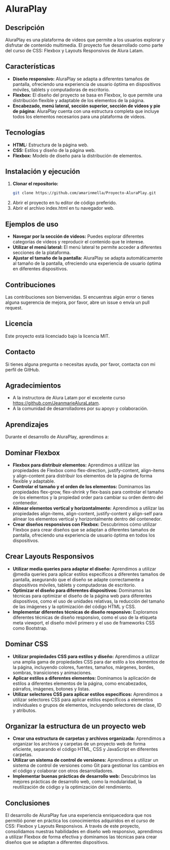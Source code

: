 # AluraPlay

## Descripción

AluraPlay es una plataforma de videos que permite a los usuarios explorar y disfrutar de contenido multimedia. El proyecto fue desarrollado como parte del curso de CSS: Flexbox y Layouts Responsivos de Alura Latam.

## Características

* **Diseño responsivo:** AluraPlay se adapta a diferentes tamaños de pantalla, ofreciendo una experiencia de usuario óptima en dispositivos móviles, tablets y computadoras de escritorio.
* **Flexbox:** El diseño del proyecto se basa en Flexbox, lo que permite una distribución flexible y adaptable de los elementos de la página.
* **Encabezado, menú lateral, sección superior, sección de videos y pie de página:** AluraPlay cuenta con una estructura completa que incluye todos los elementos necesarios para una plataforma de videos.

## Tecnologías

* **HTML:** Estructura de la página web.
* **CSS:** Estilos y diseño de la página web.
* **Flexbox:** Modelo de diseño para la distribución de elementos.

## Instalación y ejecución

1. **Clonar el repositorio:**
   ```bash
   git clone https://github.com/amarinmella/Proyecto-AluraPlay.git
2. Abrir el proyecto en tu editor de código preferido.
3. Abrir el archivo index.html en tu navegador web.

## Ejemplos de uso
* **Navegar por la sección de videos:** Puedes explorar diferentes categorías de videos y reproducir el contenido que te interese.
* **Utilizar el menú lateral:** El menú lateral te permite acceder a diferentes secciones de la plataforma.
* **Ajustar el tamaño de la pantalla:** AluraPlay se adapta automáticamente al tamaño de la pantalla, ofreciendo una experiencia de usuario óptima en diferentes dispositivos.

## Contribuciones
Las contribuciones son bienvenidas. Si encuentras algún error o tienes alguna sugerencia de mejora, por favor, abre un issue o envía un pull request.

## Licencia
Este proyecto está licenciado bajo la licencia MIT.

## Contacto
Si tienes alguna pregunta o necesitas ayuda, por favor, contacta con mi perfil de GitHub.

## Agradecimientos
* A la instructora de Alura Latam por el excelente curso  https://github.com/JeanmarieAluraLatam.
* A la comunidad de desarrolladores por su apoyo y colaboración.

## Aprendizajes
Durante el desarrollo de AluraPlay, aprendimos a:

## Dominar Flexbox
* **Flexbox para distribuir elementos:** Aprendimos a utilizar las propiedades de Flexbox como flex-direction, justify-content, align-items y align-content para distribuir los elementos de la página de forma flexible y adaptable.
* **Controlar el tamaño y el orden de los elementos:** Dominamos las propiedades flex-grow, flex-shrink y flex-basis para controlar el tamaño de los elementos y la propiedad order para cambiar su orden dentro del contenedor.
* **Alinear elementos vertical y horizontalmente:** Aprendimos a utilizar las propiedades align-items, align-content, justify-content y align-self para alinear los elementos vertical y horizontalmente dentro del contenedor.
* **Crear diseños responsivos con Flexbox:** Descubrimos cómo utilizar Flexbox para crear diseños que se adaptan a diferentes tamaños de pantalla, ofreciendo una experiencia de usuario óptima en todos los dispositivos.

## Crear Layouts Responsivos
* **Utilizar media queries para adaptar el diseño:** Aprendimos a utilizar @media queries para aplicar estilos específicos a diferentes tamaños de pantalla, asegurando que el diseño se adapte correctamente a dispositivos móviles, tablets y computadoras de escritorio.
* **Optimizar el diseño para diferentes dispositivos:** Dominamos las técnicas para optimizar el diseño de la página web para diferentes dispositivos, como el uso de unidades relativas, la reducción del tamaño de las imágenes y la optimización del código HTML y CSS.
* **Implementar diferentes técnicas de diseño responsivo:** Exploramos diferentes técnicas de diseño responsivo, como el uso de la etiqueta meta viewport, el diseño móvil primero y el uso de frameworks CSS como Bootstrap.

## Dominar CSS
* **Utilizar propiedades CSS para estilos y diseño:** Aprendimos a utilizar una amplia gama de propiedades CSS para dar estilo a los elementos de la página, incluyendo colores, fuentes, tamaños, márgenes, bordes, sombras, transiciones y animaciones.
* **Aplicar estilos a diferentes elementos:** Dominamos la aplicación de estilos a diferentes elementos de la página, como encabezados, párrafos, imágenes, botones y listas.
* **Utilizar selectores CSS para aplicar estilos específicos:** Aprendimos a utilizar selectores CSS para aplicar estilos específicos a elementos individuales o grupos de elementos, incluyendo selectores de clase, ID y atributos.

## Organizar la estructura de un proyecto web
* **Crear una estructura de carpetas y archivos organizada:** Aprendimos a organizar los archivos y carpetas de un proyecto web de forma eficiente, separando el código HTML, CSS y JavaScript en diferentes carpetas.
* **Utilizar un sistema de control de versiones:** Aprendimos a utilizar un sistema de control de versiones como Git para gestionar los cambios en el código y colaborar con otros desarrolladores.
* **Implementar buenas prácticas de desarrollo web:** Descubrimos las mejores prácticas de desarrollo web, como la modularidad, la reutilización de código y la optimización del rendimiento.

## Conclusiones
El desarrollo de AluraPlay fue una experiencia enriquecedora que nos permitió poner en práctica los conocimientos adquiridos en el curso de CSS: Flexbox y Layouts Responsivos. A través de este proyecto, consolidamos nuestras habilidades en diseño web responsivo, aprendimos a utilizar Flexbox de forma efectiva y dominamos las técnicas para crear diseños que se adaptan a diferentes dispositivos.
